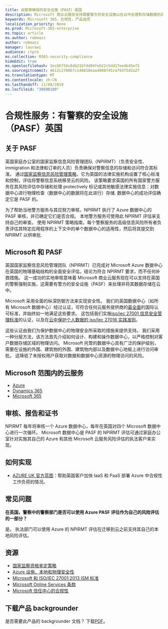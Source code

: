 ```yaml
---
title: 由警察确保的安全设施（PASF）英国
description: Microsoft 商业云服务支持需要警方的安全设施以在云中处理和存储数据的英国法律实施。
keywords: Microsoft 365，合规性，产品选项
localization_priority: None
ms.prod: Microsoft-365-enterprise
ms.topic: article
ms.author: robmazz
author: robmazz
manager: laurawi
audience: itpro
ms.collection: M365-security-compliance
hideEdit: true
ms.openlocfilehash: 3ec66f54c8db21bf4d94feb22c5dd17ee4b45ef5
ms.sourcegitcommit: 4612c270867c148818eaa4008f45ca793f5d2a2f
ms.translationtype: MT
ms.contentlocale: zh-CN
ms.lasthandoff: 11/08/2019
ms.locfileid: "38690180"
---
```

# <a name="compliance-offering-police-assured-secure-facilities-pasf-united-kingdom"></a>合规性服务：有警察的安全设施（PASF）英国

## <a name="about-pasf"></a>关于 PASF

英国家庭办公室的国家监察信息风险管理团队（NPIRMT）（负责安全性、immigration 和法律和订单的人员）负责确保对警察信息的存储和访问符合其标准。 通过[国家监察信息风险管理策略](http://library.college.police.uk/docs/APP-National-Policing-Information-Risk-Management-Policy.pdf)，它为英国的法律实施机构设置了核心标准和控制，评估将警察信息系统移至云的风险。 该策略要求英国的所有国家警方服务在其风险评估中存储和处理 protectively 标记或其他敏感法律实施信息：对数据中心进行物理检查（数据中心的数据将在此进行）存储. 数据中心的成功评估确定它是 PASF 的。

为了帮助当地警方服务与其应努力审核，NPIRMT 执行了 Azure 数据中心的 PASF 审核，并已确定它们是否合规。 本地警方服务可使用此 NPIRMT 评估来支持自己的审查。 使用 NPIRMT 策略指南，每个警察服务的高级信息风险所有者负责评估其特定应用程序的上下文中的单个数据中心的适用性，然后将其提交到 NPIRMT 以供审批.

## <a name="microsoft-and-pasf"></a>Microsoft 和 PASF

英国国家监察信息风险管理团队（NPIRMT）已完成对 Microsoft Azure 数据中心在英国的物理基础结构的全面安全评估，结论为符合 NPIRMT 要求，而不任何补救措施。 这一成功的实地审核意味着 Microsoft 商业云服务现在可以支持在英国的警察强制实施，这需要有警方的安全设施（PASF）来处理并将其数据存储在云中。

Microsoft 采用全面的纵深防御方法来实现安全性。 我们的英国数据中心（如所有 Microsoft 数据中心）经过认证，可符合任何云服务提供商的[最全面](https://azure.microsoft.com/overview/trusted-cloud/)的国际认可标准，并始终如一地满足这些要求。 这包括我们实施[iso/iec 27001 信息安全管理标准](offering-iso-27001.md)的认证，以及在[云中保护个人数据的 iso/Iec 27018 实践准则](offering-iso-27018.md)。

这些认证由我们为保护数据中心的物理安全所采取的措施来提供支持。 我们采用一种分层方法，该方法首先介绍如何设计、构建和操作数据中心，以严格控制对客户数据存储区域的物理访问。 Microsoft 托管的数据中心具有广泛的保护级别，需要在设施的外围、建筑物的外围、建筑物内部以及数据中心地板上进行访问审批。 这降低了未授权用户获取对数据和数据中心资源的物理访问的风险。

## <a name="microsoft-in-scope-cloud-services"></a>Microsoft 范围内的云服务

- [Azure](https://gallery.technet.microsoft.com/Overview-of-Azure-c1be3942)
- [Dynamics 365](https://download.microsoft.com/download/E/1/9/E1977163-7A86-4812-AC18-C03ADC958AAF/Microsoft_Dynamics_365_Cloud_Service_Compliance_Datasheet.pdf)
- [Microsoft 365](https://servicetrust.microsoft.com/ViewPage/TrustDocuments?command=Download&downloadType=Document&downloadId=9f756cce-b15d-45a9-94d7-6a583dee4401&docTab=6d000410-c9e9-11e7-9a91-892aae8839ad_Compliance_Guides)

## <a name="audits-reports-and-certificates"></a>审核、报告和证书

NPIRMT 每年将审核一个 Azure 数据中心，每年在英国对四个 Microsoft 数据中心进行一次循环。 Microsoft 数据中心是 PASF 的 NPIRMT 评估可通过家庭办公室针对实施其自己的 Azure 和其他 Microsoft 云服务风险评估的执法客户来实现。

## <a name="how-to-implement"></a>如何实现

- [AZURE UK 官方蓝图](https://servicetrust.microsoft.com/ViewPage/UKBlueprints)：帮助英国客户加快 IaaS 和 PaaS 部署 Azure 中合规性工作负荷的情况。

## <a name="frequently-asked-questions"></a>常见问题

**在英国，警察中的警察部门是否可以使用 Azure PASF 评估作为自己的风险评估的一部分？**

是。 执法部门可以使用 Azure 的 NPIRMT 评估在迁移到云之前支持其自己的本地风险评估。

## <a name="resources"></a>资源

- [国家监察资格鉴定策略](http://library.college.police.uk/docs/APP-National-Policing-Accreditation-Policy-2013.pdf)
- [Azure 设施、本地和物理安全性](https://azure.microsoft.com/blog/azure-layered-approach-to-physical-security/)
- [Microsoft 和 ISO/IEC 27001:2013 ISM 标准](offering-iso-27001.md)
- [Microsoft Online Services 条款](https://www.microsoftvolumelicensing.com/DocumentSearch.aspx?Mode=3&DocumentTypeId=31)
- [Microsoft 信任中心的合规性](https://www.microsoft.com/trust-center/compliance/compliance-overview)

## <a name="download-the-offering-backgrounder"></a>下载产品 backgrounder

是否需要此产品的 backgrounder 文档？ 下载[PDF](https://download.microsoft.com/download/C/9/7/C97C7B62-F582-4C25-8ABB-80DFB87628CA/PASF-Compliance.pdf)。
